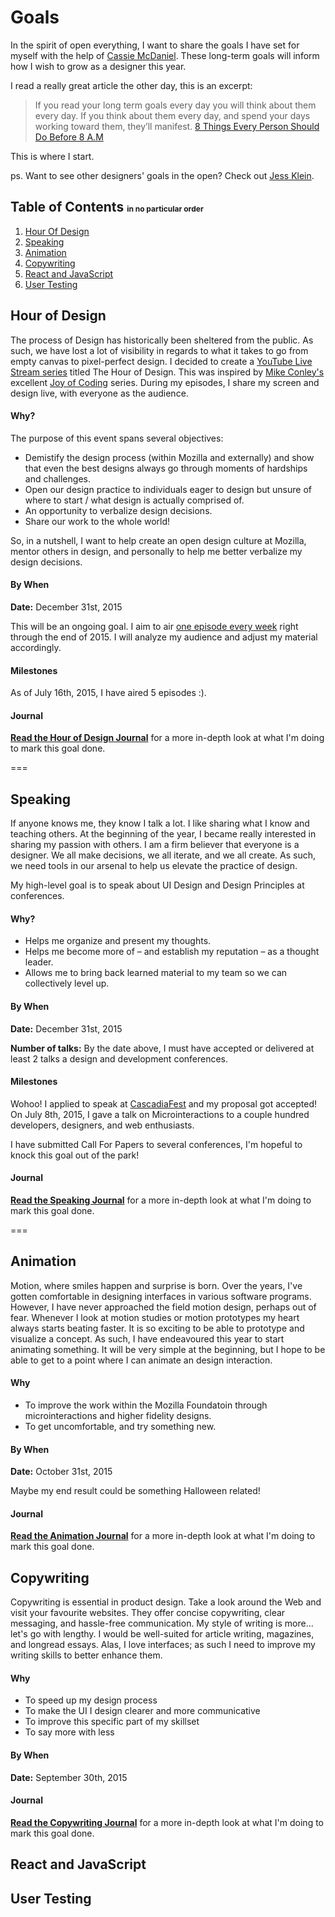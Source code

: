 # Goals
In the spirit of open everything, I want to share the goals I have set for myself with the help of [Cassie McDaniel](https://twitter.com/cassiemc). These long-term goals will inform how I wish to grow as a designer this year. 

I read a really great article the other day, this is an excerpt:

> If you read your long term goals every day you will think about them every day. If you think about them every day, and spend your days working toward them, they’ll manifest. [8 Things Every Person Should Do Before 8 A.M](https://medium.com/@benjaminhardy/8-things-every-person-should-do-before-8-a-m-cc0233e15c8d)

This is where I start.

ps. Want to see other designers' goals in the open? Check out [Jess Klein](https://github.com/iamjessklein/goals).

## Table of Contents <small style="font-size: 12px;">in no particular order</small>
1. [Hour Of Design](#hour-of-design)
2. [Speaking](#speaking)
3. [Animation](#animation)
4. [Copywriting](#copywriting)
5. [React and JavaScript](#react-and-javascript)
6. [User Testing](#user-testing)

## Hour of Design
The process of Design has historically been sheltered from the public. As such, we have lost a lot of visibility in regards to what it takes to go from empty canvas to pixel-perfect design. I decided to create a [YouTube Live Stream series](https://www.youtube.com/channel/UC9MJ2wGfJ_7mbLN6rXjWztA) titled The Hour of Design. This was inspired by [Mike Conley's](https://twitter.com/mike_conley) excellent [Joy of Coding](http://mikeconley.ca/blog/category/technology/livecoding/) series. During my episodes, I share my screen and design live, with everyone as the audience. 
 
#### Why?

The purpose of this event spans several objectives:

- Demistify the design process (within Mozilla and externally) and show that even the best designs always go through moments of hardships and challenges.
 - Open our design practice to individuals eager to design but unsure of where to start / what design is actually comprised of.
 - An opportunity to verbalize design decisions.
 - Share our work to the whole world!
 
So, in a nutshell, I want to help create an open design culture at Mozilla, mentor others in design, and personally to help me better verbalize my design decisions.

#### By When

**Date:** December 31st, 2015

This will be an ongoing goal. I aim to air [one episode every week](https://www.youtube.com/channel/UC9MJ2wGfJ_7mbLN6rXjWztA) right through the end of 2015. I will analyze my audience and adjust my material accordingly.

#### Milestones

As of July 16th, 2015, I have aired 5 episodes :).

#### Journal

**[Read the Hour of Design Journal](hourofdesign/journal.md)** for a more in-depth look at what I'm doing to mark this goal done.

===  


## Speaking

If anyone knows me, they know I talk a lot. I like sharing what I know and teaching others. At the beginning of the year, I became really interested in sharing my passion with others. I am a firm believer that everyone is a designer. We all make decisions, we all iterate, and we all create. As such, we need tools in our arsenal to help us elevate the practice of design.

My high-level goal is to speak about UI Design and Design Principles at conferences.

#### Why?

- Helps me organize and present my thoughts.
- Helps me become more of – and establish my reputation – as a thought leader.
- Allows me to bring back learned material to my team so we can collectively level up.

#### By When

**Date:** December 31st, 2015  

**Number of talks:** By the date above, I must have accepted or delivered at least 2 talks a design and development conferences.

#### Milestones

Wohoo! I applied to speak at [CascadiaFest](http://2015.cascadiajs.com) and my proposal got accepted! On July 8th, 2015, I gave a talk on Microinteractions to a couple hundred developers, designers, and web enthusiasts.

I have submitted Call For Papers to several conferences, I'm hopeful to knock this goal out of the park!

#### Journal

**[Read the Speaking Journal](speaking/journal.md)** for a more in-depth look at what I'm doing to mark this goal done.

===  


## Animation

Motion, where smiles happen and surprise is born. Over the years, I've gotten comfortable in designing interfaces in various software programs. However, I have never approached the field motion design, perhaps out of fear. Whenever I look at motion studies or motion prototypes my heart always starts beating faster. It is so exciting to be able to prototype and visualize a concept. As such, I have endeavoured this year to start animating something. It will be very simple at the beginning, but I hope to be able to get to a point where I can animate an design interaction.

#### Why

- To improve the work within the Mozilla Foundatoin through microinteractions and higher fidelity designs.
- To get uncomfortable, and try something new.

####  By When

**Date:** October 31st, 2015

Maybe my end result could be something Halloween related!

#### Journal

**[Read the Animation Journal](animation/journal.md)** for a more in-depth look at what I'm doing to mark this goal done.

## Copywriting

Copywriting is essential in product design. Take a look around the Web and visit your favourite websites. They offer concise copywriting, clear messaging, and hassle-free communication. My style of writing is more... let's go with lengthy. I would be well-suited for article writing, magazines, and longread essays. Alas, I love interfaces; as such I need to improve my writing skills to better enhance them.

#### Why

- To speed up my design process
- To make the UI I design clearer and more communicative
- To improve this specific part of my skillset
- To say more with less

#### By When

**Date:** September 30th, 2015

#### Journal

**[Read the Copywriting Journal](copywriting/journal.md)** for a more in-depth look at what I'm doing to mark this goal done.


## React and JavaScript

## User Testing
